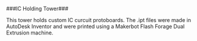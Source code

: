 ###IC Holding Tower###

This tower holds custom IC curcuit protoboards.  The .ipt files were made in AutoDesk Inventor and were printed using a Makerbot Flash Forage Dual Extrusion machine. 
